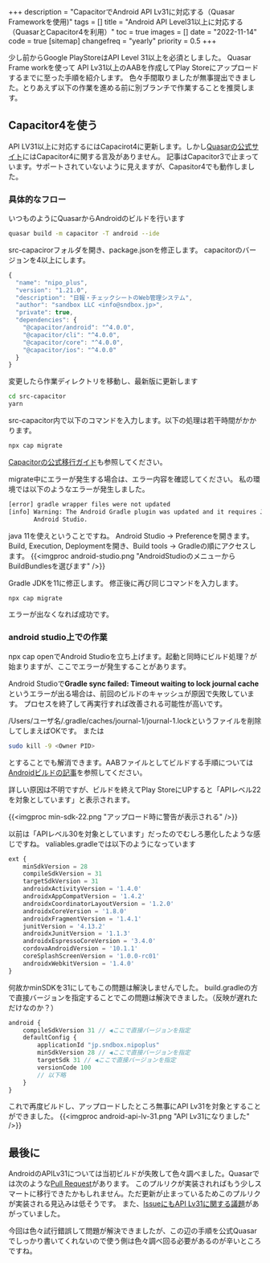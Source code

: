 +++
description = "CapacitorでAndroid API Lv31に対応する（Quasar Frameworkを使用)"
tags = []
title = "Android API Level31以上に対応する（QuasarとCapacitor4を利用）"
toc = true
images = []
date = "2022-11-14"
code = true
[sitemap]
  changefreq = "yearly"
  priority = 0.5
+++

少し前からGoogle PlayStoreはAPI Level 31以上を必須としました。
Quasar Frame workを使って API Lv31以上のAABを作成してPlay Storeにアップロードするまでに至った手順を紹介します。
色々手間取りましたが無事提出できました。とりあえず以下の作業を進める前に別ブランチで作業することを推奨します。

## Capacitor4を使う

API LV31以上に対応するにはCapacirot4に更新します。しかし[Quasarの公式サイト](https://quasar.dev/quasar-cli-vite/developing-capacitor-apps/capacitor-version-support)にはCapacitor4に関する言及がありません。
記事はCapacitor3で止まっています。サポートされていないように見えますが、Capasitor4でも動作しました。

### 具体的なフロー

いつものようにQuasarからAndroidのビルドを行います

```sh
quasar build -m capacitor -T android --ide
```

src-capacirorフォルダを開き、package.jsonを修正します。 capacitorのバージョンを4以上にします。

```javascript
{
  "name": "nipo_plus",
  "version": "1.21.0",
  "description": "日報・チェックシートのWeb管理システム",
  "author": "sandbox LLC <info@sndbox.jp>",
  "private": true,
  "dependencies": {
    "@capacitor/android": "^4.0.0",
    "@capacitor/cli": "^4.0.0",
    "@capacitor/core": "^4.0.0",
    "@capacitor/ios": "^4.0.0"
  }
}
```

変更したら作業ディレクトリを移動し、最新版に更新します

```sh
cd src-capacitor
yarn
```

src-capacitor内で以下のコマンドを入力します。以下の処理は若干時間がかかります。

```sh
npx cap migrate
```

[Capacitorの公式移行ガイド](https://capacitorjs.com/docs/updating/4-0)も参照してください。

migrate中にエラーが発生する場合は、エラー内容を確認してください。
私の環境では以下のようなエラーが発生しました。

```sh
[error] gradle wrapper files were not updated
[info] Warning: The Android Gradle plugin was updated and it requires Java 11 to run. You may need to select this in
       Android Studio.
```

java 11を使えということですね。
Android Studio -> Preferenceを開きます。 Build, Execution, Deploymentを開き、Build tools -> Gradleの順にアクセスします。
{{<imgproc android-studio.png "AndroidStudioのメニューからBuildBundlesを選びます" />}}

Gradle JDKを11に修正します。
修正後に再び同じコマンドを入力します。

```sh
npx cap migrate
```

エラーが出なくなれば成功です。

### android studio上での作業

npx cap openでAndroid Studioを立ち上げます。起動と同時にビルド処理？が始まりますが、ここでエラーが発生することがあります。

Android Studioで**Gradle sync failed: Timeout waiting to lock journal cache**というエラーが出る場合は、前回のビルドのキャッシュが原因で失敗しています。
プロセスを終了して再実行すれば改善される可能性が高いです。

/Users/ユーザ名/.gradle/caches/journal-1/journal-1.lockというファイルを削除してしまえばOKです。
または

```sh
sudo kill -9 <Owner PID>
```

とすることでも解消できます。AABファイルとしてビルドする手順については[Androidビルドの記事](/tech/androidapp/)を参照してください。

詳しい原因は不明ですが、ビルドを終えてPlay StoreにUPすると「APIレベル22を対象としています」と表示されます。

{{<imgproc min-sdk-22.png "アップロード時に警告が表示される" />}}

以前は「APIレベル30を対象としています」だったのでむしろ悪化したような感じですね。
valiables.gradleでは以下のようになっています

```javascript
ext {
    minSdkVersion = 28
    compileSdkVersion = 31
    targetSdkVersion = 31
    androidxActivityVersion = '1.4.0'
    androidxAppCompatVersion = '1.4.2'
    androidxCoordinatorLayoutVersion = '1.2.0'
    androidxCoreVersion = '1.8.0'
    androidxFragmentVersion = '1.4.1'
    junitVersion = '4.13.2'
    androidxJunitVersion = '1.1.3'
    androidxEspressoCoreVersion = '3.4.0'
    cordovaAndroidVersion = '10.1.1'
    coreSplashScreenVersion = '1.0.0-rc01'
    androidxWebkitVersion = '1.4.0'
}
```

何故かminSDKを31にしてもこの問題は解決しませんでした。
build.gradleの方で直接バージョンを指定することでこの問題は解決できました。（反映が遅れただけなのか？）

```javascript
android {
    compileSdkVersion 31 // ◀ここで直接バージョンを指定
    defaultConfig {
        applicationId "jp.sndbox.nipoplus"
        minSdkVersion 28 // ◀ここで直接バージョンを指定
        targetSdk 31 // ◀ここで直接バージョンを指定
        versionCode 100
        // 以下略
    }
}
```

これで再度ビルドし、アップロードしたところ無事にAPI Lv31を対象とすることができました。
{{<imgproc android-api-lv-31.png "API Lv31になりました" />}}

## 最後に

AndroidのAPILv31については当初ビルドが失敗して色々調べました。Quasarでは次のような[Pull Request](https://github.com/quasarframework/quasar/pull/14226)があります。
このプルリクが実装されればもう少しスマートに移行できたかもしれません。ただ更新が止まっているためこのプルリクが実装される見込みは低そうです。
また、[IssueにもAPI Lv31に関する議題](https://github.com/quasarframework/quasar/issues/14821)があがっていました。

今回は色々試行錯誤して問題が解決できましたが、この辺の手順を公式Quasarでしっかり書いてくれないので使う側は色々調べ回る必要があるのが辛いところですね。
